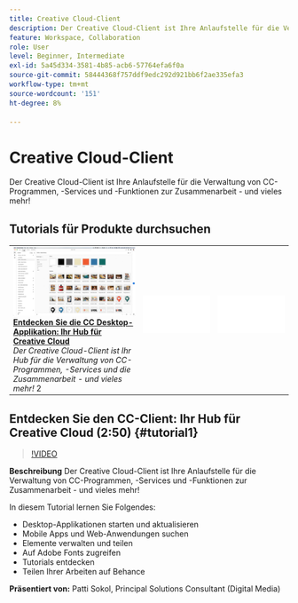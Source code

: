 ```yaml
---
title: Creative Cloud-Client
description: Der Creative Cloud-Client ist Ihre Anlaufstelle für die Verwaltung von CC-Programmen, -Services und -Funktionen zur Zusammenarbeit - und vieles mehr!
feature: Workspace, Collaboration
role: User
level: Beginner, Intermediate
exl-id: 5a45d334-3581-4b85-acb6-57764efa6f0a
source-git-commit: 58444368f757ddf9edc292d921bb6f2ae335efa3
workflow-type: tm+mt
source-wordcount: '151'
ht-degree: 8%

---
```


# Creative Cloud-Client

Der Creative Cloud-Client ist Ihre Anlaufstelle für die Verwaltung von CC-Programmen, -Services und -Funktionen zur Zusammenarbeit - und vieles mehr!

## Tutorials für Produkte durchsuchen

<table style="table-layout:fixed">
<tr>
 <td>
   <a href="creativeclouddesktopapp.md#tutorial1">
      <img alt="Entdecken Sie die CC Desktop-Applikation: Ihr Hub für 
Creative Cloud" src="../assets/ccda_overview_sokol_thumbnail.jpg" />
   </a>
    <div>
   <a href="creativeclouddesktopapp.md#tutorial1"><strong>Entdecken Sie die CC Desktop-Applikation: Ihr Hub für 
Creative Cloud</strong></a>
    </div>
    <em>Der Creative Cloud-Client ist Ihr Hub für die Verwaltung von CC-Programmen, -Services und die Zusammenarbeit - und vieles mehr!</em>
    2<br>
  </td>
  <td>
    <img alt="Spacer" src="../assets/Whitespacer.png" />
    <div>
    <br>
  </td>
  <td>
    <img alt="Spacer" src="../assets/Whitespacer.png" />
    <div>
    <br>
  </td>
</tr>
</table>

## Entdecken Sie den CC-Client: Ihr Hub für Creative Cloud (2:50) {#tutorial1}

>[!VIDEO](https://video.tv.adobe.com/v/327095?hidetitle=true)

**Beschreibung**
Der Creative Cloud-Client ist Ihre Anlaufstelle für die Verwaltung von CC-Programmen, -Services und -Funktionen zur Zusammenarbeit - und vieles mehr!

In diesem Tutorial lernen Sie Folgendes:
* Desktop-Applikationen starten und aktualisieren
* Mobile Apps und Web-Anwendungen suchen
* Elemente verwalten und teilen
* Auf Adobe Fonts zugreifen
* Tutorials entdecken
* Teilen Ihrer Arbeiten auf Behance

**Präsentiert von:**
Patti Sokol, Principal Solutions Consultant (Digital Media)

